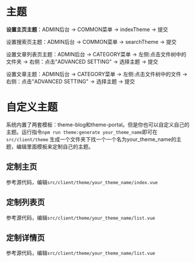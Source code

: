 # 主题

**设置主页主题**：ADMIN后台 -> COMMON菜单 -> indexTheme -> 提交

设置搜索页主题：ADMIN后台 -> COMMON菜单 -> searchTheme -> 提交

设置文章列表页主题：ADMIN后台 -> CATEGORY菜单 -> 左侧:点击文件树中的文件夹 ->
    右侧：点击"ADVANCED SETTING" -> 选择主题 -> 提交

设置文章主题：ADMIN后台 -> CATEGORY菜单 -> 左侧:点击文件树中的文件 ->
    右侧：点击"ADVANCED SETTING" -> 选择主题 -> 提交


# 自定义主题

系统内置了两套模板：theme-blog和theme-portal。但是你也可以自定义自己的
主题。运行指令`npm run theme:generate your_theme_name`即可在`src/client/theme`
生成一个文件夹下找一个一个名为your_theme_name的主题，编辑里面模板来定制自己的主题。

## 定制主页

参考源代码，编辑`src/client/theme/your_theme_name/index.vue`

## 定制列表页

参考源代码，编辑`src/client/theme/your_theme_name/list.vue`

## 定制详情页

参考源代码，编辑`src/client/theme/your_theme_name/list.vue`

